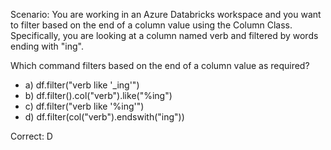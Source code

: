 Scenario: You are working in an Azure Databricks workspace and you want to filter based on the end of a column value using the Column Class. Specifically, you are looking at a column named verb and filtered by words ending with "ing".

Which command filters based on the end of a column value as required?


- a) df.filter("verb like '_ing'")
- b) df.filter().col("verb").like("%ing")
- c) df.filter("verb like '%ing'")
- d) df.filter(col("verb").endswith("ing"))

Correct: D